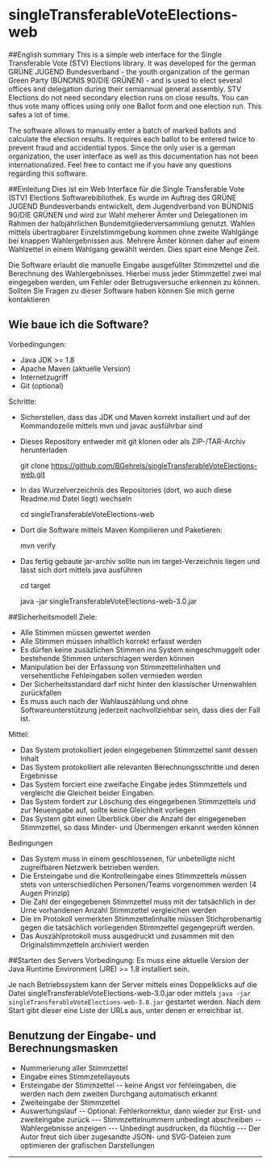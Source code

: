 # singleTransferableVoteElections-web
##English summary
This is a simple web interface for the Single Transferable Vote (STV) Elections library. It was developed for the german GRÜNE JUGEND Bundesverband - the youth organization of the german Green Party (BÜNDNIS 90/DIE GRÜNEN) - and is used to elect several offices and delegation during their semiannual general assembly. STV Elections do not need secondary election runs on close results. You can thus vote many offices using only one Ballot form and one election run. This safes a lot of time. 

The software allows to manually enter a batch of marked ballots and calculate the election results. It requires each ballot to be entered twice to prevent fraud and accidential typos. Since the only user is a german organization, the user interface as well as this documentation has not been internationalized. Feel free to contact me if you have any questions regarding this software.

##Einleitung
Dies ist ein Web Interface für die Single Transferable Vote (STV) Elections Softwarebibliothek. Es wurde im Auftrag des GRÜNE JUGEND Bundesverbands entwickelt, dem Jugendverband von BÜNDNIS 90/DIE GRÜNEN und wird zur Wahl meherer Ämter und Delegationen im Rahmen der halbjährlichen Bundemitgliederversammlung genutzt. Wahlen mittels übertragbarer Einzelstimmgebung kommen ohne zweite Wahlgänge bei knappen Wahlergebnissen aus. Mehrere Ämter können daher auf einem Wahlzettel in einem Wahlgang gewählt werden. Dies spart eine Menge Zeit. 

Die Software erlaubt die manuelle Eingabe ausgefüllter Stimmzettel und die Berechnung des Wahlergebnisses. Hierbei muss jeder Stimmzettel zwei mal eingegeben werden, um Fehler oder Betrugsversuche erkennen zu können. Sollten Sie Fragen zu dieser Software haben können Sie mich gerne kontaktieren

## Wie baue ich die Software?
Vorbedingungen:
* Java JDK >= 1.8
* Apache Maven (aktuelle Version)
* Internetzugriff
* Git (optional)

Schritte:

- Sicherstellen, dass das JDK und Maven korrekt installiert und auf der Kommandozeile mittels mvn und javac ausführbar sind
- Dieses Repository entweder mit git klonen oder als ZIP-/TAR-Archiv herunterladen

    git clone https://github.com/BGehrels/singleTransferableVoteElections-web.git

- In das Wurzelverzeichnis des Repositories (dort, wo auch diese Readme.md Datei liegt) wechseln

    cd singleTransferableVoteElections-web

- Dort die Software mittels Maven Kompilieren und Paketieren:

    mvn verify

- Das fertig gebaute jar-archiv sollte nun im target-Verzeichnis liegen und lässt sich dort mittels java ausführen

    cd target

    java -jar singleTransferableVoteElections-web-3.0.jar

##Sicherheitsmodell
Ziele:
- Alle Stimmen müssen gewertet werden
- Alle Stimmen müssen inhaltlich korrekt erfasst werden
- Es dürfen keine zusäzlichen Stimmen ins System eingeschmuggelt oder bestehende Stimmen unterschlagen werden können
- Manipulation bei der Erfassung von Stimmzettelinhalten und versehentliche Fehleingaben sollen vermieden werden
- Der Sicherheitsstandard darf nicht hinter den klassischer Urnenwahlen zurückfallen
- Es muss auch nach der Wahlauszählung und ohne Softwareunterstützung jederzeit nachvollziehbar sein, dass dies der Fall ist.

Mittel:
- Das System protokolliert jeden eingegebenen Stimmzettel samt dessen Inhalt
- Das System protokolliert alle relevanten Berechnungsschritte und deren Ergebnisse
- Das System forciert eine zweifache Eingabe jedes Stimmzettels und vergleicht die Gleicheit beider Eingaben.
- Das System fordert zur Löschung des eingegebenen Stimmzettels und zur Neueingabe auf, sollte keine Gleichheit vorliegen
- Das System gibt einen Überblick über die Anzahl der eingegeneben Stimmzettel, so dass Minder- und Übermengen erkannt werden können

Bedingungen
- Das System muss in einem geschlossenen, für unbeteiligte nicht zugreifbaren Netzwerk betrieben werden.
- Die Ersteingabe und die Kontrolleingabe eines Stimmzettels müssen stets von unterschiedlichen Personen/Teams vorgenommen werden (4 Augen Prinzip)
- Die Zahl der eingegebenen Stimmzettel muss mit der tatsächlich in der Urne vorhandenen Anzahl Stimmzettel vergleichen werden
- Die im Protokoll vermerkten Stimmzettelinhalte müssen Stichprobenartig gegen die tatsächlich vorliegenden Stimmzettel gegengeprüft werden.
- Das Auszählprotokoll muss ausgedruckt und zusammen mit den Originalstimmzetteln archiviert werden

##Starten des Servers
Vorbedingung: Es muss eine aktuelle Version der Java Runtime Environment (JRE) >= 1.8 installiert sein.

Je nach Betriebssystem kann der Server mittels eines Doppelklicks auf die Datei singleTransferableVoteElections-web-3.0.jar oder mittels `java -jar singleTransferableVoteElections-web-3.0.jar` gestartet werden. Nach dem Start gibt dieser eine Liste der URLs aus, unter denen er erreichbar ist.

## Benutzung der Eingabe- und Berechnungsmasken
- Nummerierung aller Stimmzettel
- Eingabe eines Stimmzetellayouts
- Ersteingabe der Stimmzettel
-- keine Angst vor fehleingaben, die werden nach dem zweiten Durchgang automatisch erkannt
- Zweiteingabe der Stimmzettel
- Auswertungslauf
-- Optional: Fehlerkorrektur, dann wieder zur Erst- und zweiteingabe zurück
--- Stimmzettelnummern unbedingt abschreiben
-- Wahlergebnisse anzeigen
--- Unbedingt ausdrucken, da flüchtig
--- Der Autor freut sich über zugesandte JSON- und SVG-Dateien zum optimieren der grafischen Darstellungen
--- 

